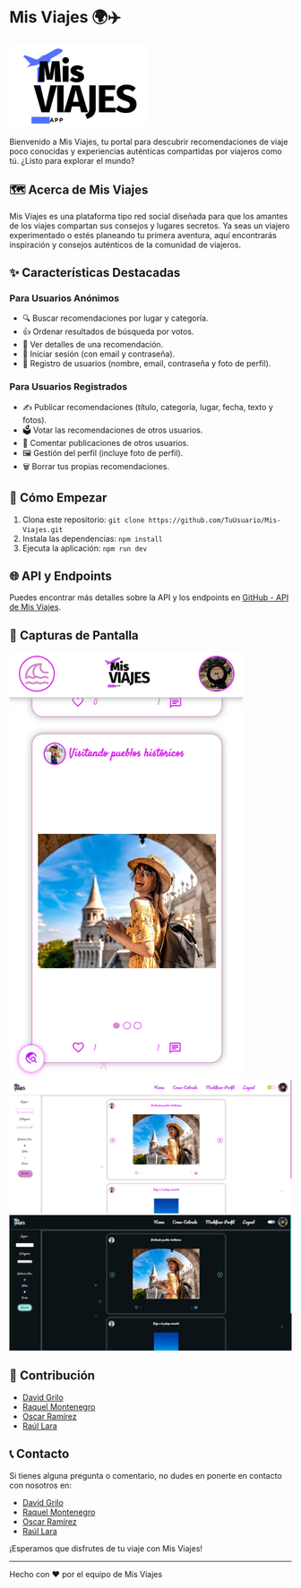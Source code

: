 # Mis Viajes 🌍✈️

![Logo de Mis Viajes](./src/imagenes/LogoImg.png)

Bienvenido a Mis Viajes, tu portal para descubrir recomendaciones de viaje poco conocidas y experiencias auténticas compartidas por viajeros como tú. ¿Listo para explorar el mundo?

## 🗺️ Acerca de Mis Viajes

Mis Viajes es una plataforma tipo red social diseñada para que los amantes de los viajes compartan sus consejos y lugares secretos. Ya seas un viajero experimentado o estés planeando tu primera aventura, aquí encontrarás inspiración y consejos auténticos de la comunidad de viajeros.

## ✨ Características Destacadas

### Para Usuarios Anónimos

- 🔍 Buscar recomendaciones por lugar y categoría.
- 👍 Ordenar resultados de búsqueda por votos.
- 📖 Ver detalles de una recomendación.
- 🔐 Iniciar sesión (con email y contraseña).
- 📝 Registro de usuarios (nombre, email, contraseña y foto de perfil).

### Para Usuarios Registrados

- ✍️ Publicar recomendaciones (título, categoría, lugar, fecha, texto y fotos).
- 🗳️ Votar las recomendaciones de otros usuarios.
- 💬 Comentar publicaciones de otros usuarios.
- 🖼️ Gestión del perfil (incluye foto de perfil).
- 🗑️ Borrar tus propias recomendaciones.

## 🚀 Cómo Empezar

1. Clona este repositorio: `git clone https://github.com/TuUsuario/Mis-Viajes.git`
2. Instala las dependencias: `npm install`
3. Ejecuta la aplicación: `npm run dev`

## 🌐 API y Endpoints

Puedes encontrar más detalles sobre la API y los endpoints en [GitHub - API de Mis Viajes](https://github.com/Raquel1974/recomendacionesViajes).

## 📸 Capturas de Pantalla

![Imagen de vista movil](./src/imagenes/movil.png)
![Imagen de vista](./src/imagenes/desktop.png)
![Imagen modo oscuro](./src/imagenes/oscuro.png)

## 📝 Contribución

- [David Grilo](https://www.linkedin.com/in/davidgrilo/)
- [Raquel Montenegro](https://www.linkedin.com/in/raquel-montenegro-moreno/)
- [Oscar Ramírez](https://www.linkedin.com/in/oscar-ram%C3%ADrez-espejo/)
- [Raúl Lara](https://www.linkedin.com/in/ra%C3%BAl-lara-g%C3%B3mez-5b2832280/)

## 📞 Contacto

Si tienes alguna pregunta o comentario, no dudes en ponerte en contacto con nosotros en:

- [David Grilo](https://www.linkedin.com/in/davidgrilo/)
- [Raquel Montenegro](https://www.linkedin.com/in/raquel-montenegro-moreno/)
- [Oscar Ramírez](https://www.linkedin.com/in/oscar-ram%C3%ADrez-espejo/)
- [Raúl Lara](https://www.linkedin.com/in/ra%C3%BAl-lara-g%C3%B3mez-5b2832280/)


¡Esperamos que disfrutes de tu viaje con Mis Viajes!

---
Hecho con ❤️ por el equipo de Mis Viajes
